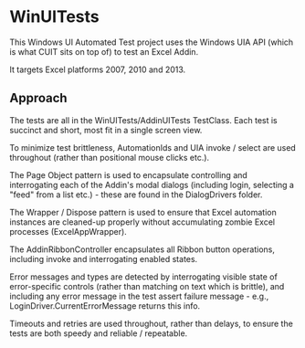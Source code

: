 # WinUITests

This Windows UI Automated Test project uses the Windows UIA API (which is what CUIT sits on top of) to test an Excel Addin.

It targets Excel platforms 2007, 2010 and 2013.

## Approach

The tests are all in the WinUITests/AddinUITests TestClass. Each test is succinct and short, most fit in a 
single screen view.

To minimize test brittleness, AutomationIds and UIA invoke / select are used throughout 
(rather than positional mouse clicks etc.).

The Page Object pattern is used to encapsulate controlling and interrogating each of the Addin's 
modal dialogs (including login, selecting a "feed" from a list etc.) - these are 
found in the DialogDrivers folder.

The Wrapper / Dispose pattern is used to ensure that Excel automation instances are cleaned-up properly
without accumulating zombie Excel processes (ExcelAppWrapper).

The AddinRibbonController encapsulates all Ribbon button operations, including invoke and 
interrogating enabled states.

Error messages and types are detected by interrogating visible state of error-specific controls
(rather than matching on text which is brittle), and including any error message in 
the test assert failure message - e.g., LoginDriver.CurrentErrorMessage returns this info.

Timeouts and retries are used throughout, rather than delays, to ensure the tests are both
speedy and reliable / repeatable.
